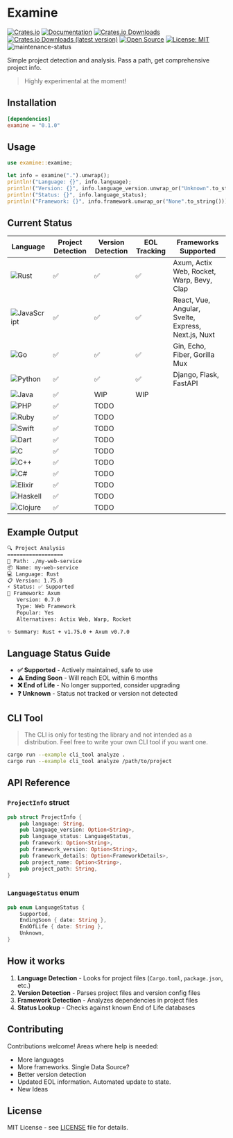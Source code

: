 # Examine

[![Crates.io](https://img.shields.io/crates/v/examine)](https://crates.io/crates/examine)
[![Documentation](https://docs.rs/examine/badge.svg)](https://docs.rs/examine)
[![Crates.io Downloads](https://img.shields.io/crates/d/examine)](https://crates.io/crates/examine)
[![Crates.io Downloads (latest version)](https://img.shields.io/crates/dv/examine)](https://crates.io/crates/examine)
[![Open Source](https://img.shields.io/badge/open-source-brightgreen)](https://github.com/anistark/examine)
[![License: MIT](https://img.shields.io/badge/License-MIT-blue.svg)](https://opensource.org/licenses/MIT)
![maintenance-status](https://img.shields.io/badge/maintenance-actively--developed-brightgreen.svg)

Simple project detection and analysis. Pass a path, get comprehensive project info.

> Highly experimental at the moment!

## Installation

```toml
[dependencies]
examine = "0.1.0"
```

## Usage

```rust
use examine::examine;

let info = examine(".").unwrap();
println!("Language: {}", info.language);
println!("Version: {}", info.language_version.unwrap_or("Unknown".to_string()));
println!("Status: {}", info.language_status);
println!("Framework: {}", info.framework.unwrap_or("None".to_string()));
```

## Current Status

| Language | Project Detection | Version Detection | EOL Tracking | Frameworks Supported |
| --- | --- | --- | --- | --- |
| ![Rust](https://img.shields.io/badge/rust-%23000000.svg?style=for-the-badge&logo=rust&logoColor=white) | ✅ | ✅ | ✅ | Axum, Actix Web, Rocket, Warp, Bevy, Clap |
| ![JavaScript](https://img.shields.io/badge/javascript-%23323330.svg?style=for-the-badge&logo=javascript&logoColor=%23F7DF1E) | ✅ | ✅ | ✅ | React, Vue, Angular, Svelte, Express, Next.js, Nuxt |
|![Go](https://img.shields.io/badge/go-%2300ADD8.svg?style=for-the-badge&logo=go&logoColor=white) | ✅ | ✅ | ✅ | Gin, Echo, Fiber, Gorilla Mux |
| ![Python](https://img.shields.io/badge/python-3670A0?style=for-the-badge&logo=python&logoColor=ffdd54) | ✅ | ✅ | ✅ | Django, Flask, FastAPI |
| ![Java](https://img.shields.io/badge/java-%23ED8B00.svg?style=for-the-badge&logo=openjdk&logoColor=white) | ✅ | WIP | WIP | |
| ![PHP](https://img.shields.io/badge/php-%23777BB4.svg?style=for-the-badge&logo=php&logoColor=white)| ✅ | TODO | | |
| ![Ruby](https://img.shields.io/badge/ruby-%23CC342D.svg?style=for-the-badge&logo=ruby&logoColor=white)| ✅ | TODO | | |
| ![Swift](https://img.shields.io/badge/swift-F54A2A?style=for-the-badge&logo=swift&logoColor=white)| ✅ | TODO | | |
| ![Dart](https://img.shields.io/badge/dart-%230175C2.svg?style=for-the-badge&logo=dart&logoColor=white)| ✅ | TODO | | |
| ![C](https://img.shields.io/badge/c-%2300599C.svg?style=for-the-badge&logo=c&logoColor=white)| ✅ | TODO | | |
| ![C++](https://img.shields.io/badge/c++-%2300599C.svg?style=for-the-badge&logo=c%2B%2B&logoColor=white)| ✅ | TODO | | |
| ![C#](https://img.shields.io/badge/c%23-%23239120.svg?style=for-the-badge&logo=csharp&logoColor=white)| ✅ | TODO | | |
| ![Elixir](https://img.shields.io/badge/elixir-%234B275F.svg?style=for-the-badge&logo=elixir&logoColor=white)| ✅ | TODO | | |
| ![Haskell](https://img.shields.io/badge/Haskell-5e5086?style=for-the-badge&logo=haskell&logoColor=white)| ✅ | TODO | | |
| ![Clojure](https://img.shields.io/badge/Clojure-%23Clojure.svg?style=for-the-badge&logo=Clojure&logoColor=Clojure)| ✅ | TODO | | |

## Example Output

```sh
🔍 Project Analysis
==================
📁 Path: ./my-web-service
📦 Name: my-web-service
💻 Language: Rust
📋 Version: 1.75.0
⚡ Status: ✅ Supported
🚀 Framework: Axum
   Version: 0.7.0
   Type: Web Framework
   Popular: Yes
   Alternatives: Actix Web, Warp, Rocket

✨ Summary: Rust + v1.75.0 + Axum v0.7.0
```

## Language Status Guide

- **✅ Supported** - Actively maintained, safe to use
- **⚠️ Ending Soon** - Will reach EOL within 6 months  
- **❌ End of Life** - No longer supported, consider upgrading
- **❓ Unknown** - Status not tracked or version not detected

## CLI Tool

> The CLI is only for testing the library and not intended as a distribution. Feel free to write your own CLI tool if you want one.

```sh
cargo run --example cli_tool analyze .
cargo run --example cli_tool analyze /path/to/project
```

## API Reference

### `ProjectInfo` struct

```rust
pub struct ProjectInfo {
    pub language: String,
    pub language_version: Option<String>,
    pub language_status: LanguageStatus,
    pub framework: Option<String>,
    pub framework_version: Option<String>,
    pub framework_details: Option<FrameworkDetails>,
    pub project_name: Option<String>,
    pub project_path: String,
}
```

### `LanguageStatus` enum

```rust
pub enum LanguageStatus {
    Supported,
    EndingSoon { date: String },
    EndOfLife { date: String },
    Unknown,
}
```

## How it works

1. **Language Detection** - Looks for project files (`Cargo.toml`, `package.json`, etc.)
2. **Version Detection** - Parses project files and version config files
3. **Framework Detection** - Analyzes dependencies in project files  
4. **Status Lookup** - Checks against known End of Life databases

## Contributing

Contributions welcome! Areas where help is needed:

- More languages
- More frameworks. Single Data Source?
- Better version detection
- Updated EOL information. Automated update to state.
- New Ideas

## License

MIT License - see [LICENSE](./LICENSE) file for details.
